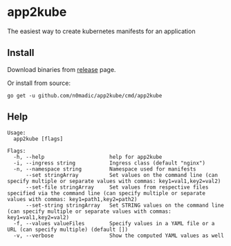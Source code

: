 # app2kube

The easiest way to create kubernetes manifests for an application

## Install

Download binaries from [release](https://github.com/n0madic/app2kube/releases) page.

Or install from source:

```shell
go get -u github.com/n0madic/app2kube/cmd/app2kube
```

## Help

```
Usage:
  app2kube [flags]

Flags:
  -h, --help                     help for app2kube
  -i, --ingress string           Ingress class (default "nginx")
  -n, --namespace string         Namespace used for manifests
      --set stringArray          Set values on the command line (can specify multiple or separate values with commas: key1=val1,key2=val2)
      --set-file stringArray     Set values from respective files specified via the command line (can specify multiple or separate values with commas: key1=path1,key2=path2)
      --set-string stringArray   Set STRING values on the command line (can specify multiple or separate values with commas: key1=val1,key2=val2)
  -f, --values valueFiles        Specify values in a YAML file or a URL (can specify multiple) (default [])
  -v, --verbose                  Show the computed YAML values as well
```
